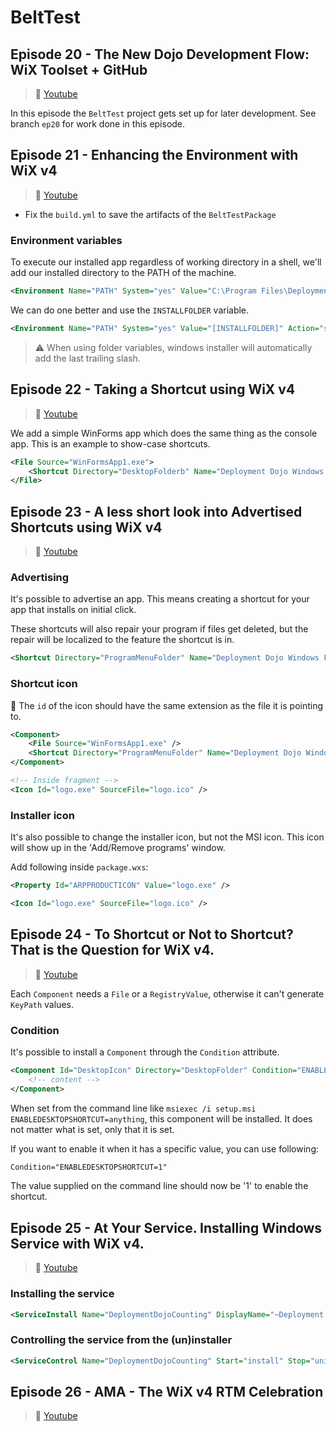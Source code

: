 # BeltTest

## Episode 20 - The New Dojo Development Flow: WiX Toolset + GitHub

> :movie_camera: [Youtube](https://www.youtube.com/watch?v=M0i9Ug4pjyU)

In this episode the `BeltTest` project gets set up for later development. See branch `ep20` for work done in this episode.

## Episode 21 - Enhancing the Environment with WiX v4

> :movie_camera: [Youtube](https://www.youtube.com/watch?v=0ApAkl4HKxw)

* Fix the `build.yml` to save the artifacts of the `BeltTestPackage`

### Environment variables

To execute our installed app regardless of working directory in a shell, we'll add our installed directory to the PATH of the machine.

```xml
<Environment Name="PATH" System="yes" Value="C:\Program Files\Deployment Dojo Belt Test" Action="set" Part="last" />
```

We can do one better and use the `INSTALLFOLDER` variable.

```xml
<Environment Name="PATH" System="yes" Value="[INSTALLFOLDER]" Action="set" Part="last" />
```

> :warning: When using folder variables, windows installer will automatically add the last trailing slash.


## Episode 22 - Taking a Shortcut using WiX v4

> :movie_camera: [Youtube](https://www.youtube.com/watch?v=U7MQCF5AZcw)

We add a simple WinForms app which does the same thing as the console app. 
This is an example to show-case shortcuts.

```xml
<File Source="WinFormsApp1.exe">
    <Shortcut Directory="DesktopFolderb" Name="Deployment Dojo Windows Forms App 1" />
</File>	
```

## Episode 23 - A less short look into Advertised Shortcuts using WiX v4

> :movie_camera: [Youtube](https://www.youtube.com/watch?v=x-E7g5H_1TA)

### Advertising

It's possible to advertise an app. This means creating a shortcut for your app that installs on initial click.

These shortcuts will also repair your program if files get deleted, but the repair will be localized to the feature the shortcut is in.

```xml
<Shortcut Directory="ProgramMenuFolder" Name="Deployment Dojo Windows Forms App 1" Advertise="yes" />
```

### Shortcut icon

:speech_balloon: The `id` of the icon should have the same extension as the file it is pointing to.

```xml
<Component>
	<File Source="WinFormsApp1.exe" />				
	<Shortcut Directory="ProgramMenuFolder" Name="Deployment Dojo Windows Forms App 1" Advertise="yes" Icon="logo.exe" />
</Component>

<!-- Inside fragment -->
<Icon Id="logo.exe" SourceFile="logo.ico" />
```

### Installer icon

It's also possible to change the installer icon, but not the MSI icon.
This icon will show up in the 'Add/Remove programs' window.

Add following inside `package.wxs`:

```xml
<Property Id="ARPPRODUCTICON" Value="logo.exe" />

<Icon Id="logo.exe" SourceFile="logo.ico" />
```

## Episode 24 - To Shortcut or Not to Shortcut? That is the Question for WiX v4.

> :movie_camera: [Youtube](https://www.youtube.com/watch?v=1kV4gk3tTzg)

Each `Component` needs a `File` or a `RegistryValue`, otherwise it can't generate `KeyPath` values.

### Condition

It's possible to install a `Component` through the `Condition` attribute.

```xml
<Component Id="DesktopIcon" Directory="DesktopFolder" Condition="ENABLEDESKTOPSHORTCUT">
    <!-- content -->
</Component>
```

When set from the command line like `msiexec /i setup.msi ENABLEDESKTOPSHORTCUT=anything`, this component will be installed.
It does not matter what is set, only that it is set.

If you want to enable it when it has a specific value, you can use following:

```xml
Condition="ENABLEDESKTOPSHORTCUT=1"
```

The value supplied on the command line should now be '1' to enable the shortcut.


## Episode 25 - At Your Service. Installing Windows Service with WiX v4.

> :movie_camera: [Youtube](https://www.youtube.com/watch?v=vZRZeDOTPZQ)

### Installing the service

```xml
<ServiceInstall Name="DeploymentDojoCounting" DisplayName="~Deployment Dojo Counting Service" Type="ownProcess" Start="auto" ErrorControl="normal" />
```

### Controlling the service from the (un)installer

```xml
<ServiceControl Name="DeploymentDojoCounting" Start="install" Stop="uninstall" Remove="uninstall" />
```

## Episode 26 - AMA - The WiX v4 RTM Celebration

> :movie_camera: [Youtube](https://www.youtube.com/watch?v=UJrD-9N_PVg)


